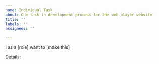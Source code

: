 ```yaml
---
name: Individual Task
about: One task in development process for the web player website.
title: ''
labels: ''
assignees: ''

---
```


I as a [role] want to [make this]

Details:
